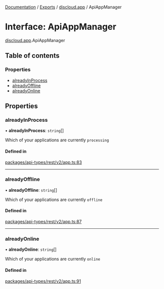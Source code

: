 [Documentation](../README.md) / [Exports](../modules.md) / [discloud.app](../modules/discloud_app.md) / ApiAppManager

# Interface: ApiAppManager

[discloud.app](../modules/discloud_app.md).ApiAppManager

## Table of contents

### Properties

- [alreadyInProcess](discloud_app.ApiAppManager.md#alreadyinprocess)
- [alreadyOffline](discloud_app.ApiAppManager.md#alreadyoffline)
- [alreadyOnline](discloud_app.ApiAppManager.md#alreadyonline)

## Properties

### alreadyInProcess

• **alreadyInProcess**: `string`[]

Which of your applications are currently `processing`

#### Defined in

[packages/api-types/rest/v2/app.ts:83](https://github.com/discloud/discloud.app/blob/c6f50ea/packages/api-types/rest/v2/app.ts#L83)

___

### alreadyOffline

• **alreadyOffline**: `string`[]

Which of your applications are currently `offline`

#### Defined in

[packages/api-types/rest/v2/app.ts:87](https://github.com/discloud/discloud.app/blob/c6f50ea/packages/api-types/rest/v2/app.ts#L87)

___

### alreadyOnline

• **alreadyOnline**: `string`[]

Which of your applications are currently `online`

#### Defined in

[packages/api-types/rest/v2/app.ts:91](https://github.com/discloud/discloud.app/blob/c6f50ea/packages/api-types/rest/v2/app.ts#L91)
